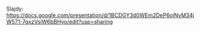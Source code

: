 Slajdy: https://docs.google.com/presentation/d/1BCDGY3d0WEm2DeP6ojNyM34jW571-7gxzVsiW6bBHyo/edit?usp=sharing
